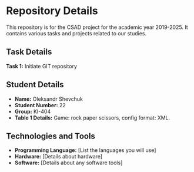 # Repository Details
This repository is for the CSAD project for the academic year 2019-2025. It contains various tasks and projects related to our studies.

## Task Details
**Task 1:** Initiate GIT repository

## Student Details
- **Name:** Oleksandr Shevchuk
- **Student Number:** 22
- **Group:** KI-404
- **Table 1 Details:** Game: rock paper scissors, config format: XML.

## Technologies and Tools
- **Programming Language:** [List the languages you will use]
- **Hardware:** [Details about hardware]
- **Software:** [Details about any software tools]
